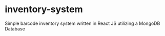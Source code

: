 # inventory-system
Simple barcode inventory system written in React JS utilizing a MongoDB Database
